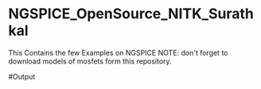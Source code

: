 # NGSPICE_OpenSource_NITK_Surathkal
This Contains the few Examples on NGSPICE 
NOTE: don't forget to download models of mosfets form this repository. 

#Output
